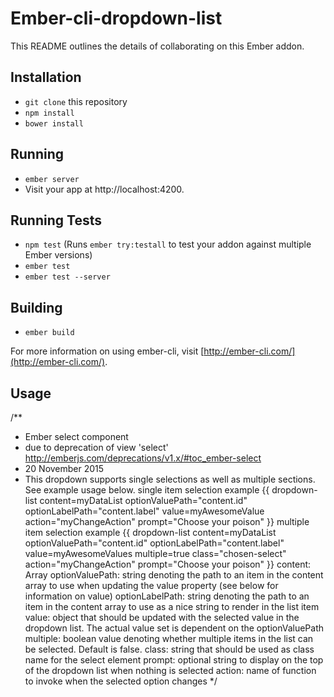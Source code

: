# Ember-cli-dropdown-list

This README outlines the details of collaborating on this Ember addon.

## Installation

* `git clone` this repository
* `npm install`
* `bower install`

## Running

* `ember server`
* Visit your app at http://localhost:4200.

## Running Tests

* `npm test` (Runs `ember try:testall` to test your addon against multiple Ember versions)
* `ember test`
* `ember test --server`

## Building

* `ember build`

For more information on using ember-cli, visit [http://ember-cli.com/](http://ember-cli.com/).

## Usage
/**
 * Ember select component
 * due to deprecation of view 'select' http://emberjs.com/deprecations/v1.x/#toc_ember-select
 * 20 November 2015
 * This dropdown supports single selections as well as multiple sections. See example usage below.
	 single item selection example
	 {{
		dropdown-list
		content=myDataList
		optionValuePath="content.id"
		optionLabelPath="content.label"
		value=myAwesomeValue
		action="myChangeAction"
		prompt="Choose your poison"
	}}
	multiple item selection example
	{{
		dropdown-list
		content=myDataList
		optionValuePath="content.id"
		optionLabelPath="content.label"
		value=myAwesomeValues
		multiple=true
		class="chosen-select"
		action="myChangeAction"
		prompt="Choose your poison"
	}}
	content: Array<object>
	optionValuePath: string denoting the path to an item in the content array to use when updating the value property (see below for information on value)
	optionLabelPath: string denoting the path to an item in the content array to use as a nice string to render in the list item
	value: object that should be updated with the selected value in the dropdown list. The actual value set is dependent on the optionValuePath
	multiple: boolean value denoting whether multiple items in the list can be selected. Default is false.
	class: string that should be used as class name for the select element
	prompt: optional string to display on the top of the dropdown list when nothing is selected
	action: name of function to invoke when the selected option changes
 */